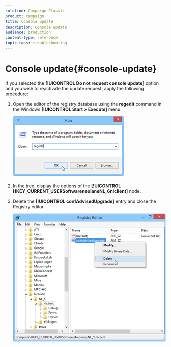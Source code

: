 ```yaml
---
solution: Campaign Classic
product: campaign
title: Console update
description: Console update
audience: production
content-type: reference
topic-tags: troubleshooting
---
```


# Console update{#console-update}

If you selected the **[!UICONTROL Do not request console update]** option and you wish to reactivate the update request, apply the following procedure:

1. Open the editor of the registry database using the **regedit** command in the Windows **[!UICONTROL Start > Execute]** menu.

   ![](assets/ncs_console_update_1.png)

1. In the tree, display the options of the **[!UICONTROL HKEY_CURRENT_USERSoftwareneolaneNL_6nlclient]** node.
1. Delete the **[!UICONTROL confAdvisedUpgrade]** entry and close the Registry editor.

   ![](assets/ncs_console_update_2.png)

